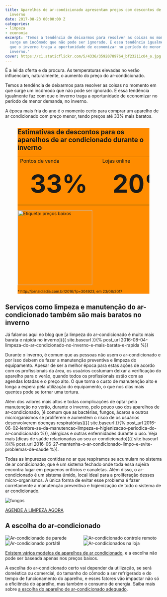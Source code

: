 ```yaml
---
title: Aparelhos de ar-condicionado apresentam preços com descontos de até 33% no
  inverno
date: 2017-08-23 00:00:00 Z
categories:
- limpeza
- economia
excerpt: 'Temos a tendência de deixarmos para resolver as coisas no momento em que
  surge um incômodo que não pode ser ignorado. E essa tendência igualmente faz com
  que o inverno traga a oportunidade de economizar no período de menor demanda, no
  inverno.'
cover: https://c1.staticflickr.com/5/4336/35920789764_bf23211c04_o.jpg
---
```


É a lei da oferta e da procura. As temperaturas elevadas no verão influenciam, naturalmente, o aumento do preço do ar-condicionado.

Temos a tendência de deixarmos para resolver as coisas no momento em que surge um incômodo que não pode ser ignorado. E essa tendência igualmente faz com que o inverno traga a oportunidade de economizar no período de menor demanda, no inverno.

A época mais fria do ano é o momento certo para comprar um aparelho de ar condicionado com preço menor, tendo preços até 33% mais baratos.

<figure class="px-5 py-1 color-white" style="background-color: #ff8c00;">
    <figcaption>
        <h2 class="h4">Estimativas de descontos para os aparelhos de ar condicionado durante o inverno</h2>
    </figcaption>
    <div class="horizontal center wrap gap-3 my-3">
        <table class="color-black flex tac">
            <tbody>
                <tr>
                    <td>Pontos de venda</td>
                    <td>Lojas online</td>
                </tr>
                <tr style="font-size:5em;font-weight:bold;">
                    <td>33%</td>
                    <td>20%</td>
                </tr>
            </tbody>
        </table>
        <aside style="flex: 0 1 auto;">
            <img src="{{ site.baseurl }}/img/posts/price-tag.png" alt="Etiqueta: preços baixos" width="240">
        </aside>
    </div>
    <p>
        <small>
          * http://jornaldiadia.com.br/2016/?p=304923, em 23/08/2017
        </small>
    </p>
</figure>

## Serviços como limpeza e manutenção do ar-condicionado também são mais baratos no inverno

Já falamos aqui no blog que [a limpeza do ar-condicionado é muito mais barata e rápida no inverno]({{ site.baseurl }}{% post_url 2016-08-04-limpeza-do-ar-condicionado-no-inverno-e-mais-barata-e-rapida %})

Durante o inverno, é comum que as pessoas não usem o ar-condicionado e por isso deixem de fazer a manutenção preventiva e limpeza do equipamento. Apesar de ser a melhor época para estas ações de acordo com os profissionais da área, os usuários costumam deixar a verificação do aparelho para o verão, quando todos os profissionais estão com as agendas lotadas e o preço alto. O que torna o custo de manutenção alto e longa a espera pela utilização do equipamento, o que nos dias mais quentes pode se tornar uma tortura.

Além dos valores mais altos e todas complicações de optar pela manutenção no verão, durante o inverno, pelo pouco uso dos aparelhos de ar-condicionado, [é comum que as bactérias, fungos, ácaros e outros microrganismos se proliferem e aumentem o risco de os usuários desenvolverem doenças respiratórias]({{ site.baseurl }}{% post_url 2016-06-02-lembre-se-da-manutencao-limpeza-e-higienizacao-periodica-do-ar-condicionado %}), alérgicas e outras enfermidades durante o uso. Veja mais [dicas de saúde relacionadas ao seu ar-condicionado]({{ site.baseurl }}{% post_url 2016-06-27-mantenha-o-ar-condicionado-limpo-e-evite-problemas-de-saude %}).

<div class="horizontal wrap center gap-3">
    <div class="flex">
        <p>
            Todas as impurezas contidas no ar que respiramos se acumulam no sistema de ar condicionado, que é um sistema fechado onde toda essa sujeira encontra lugar em pequenos orifícios e canaletas. Além disso, o ar-condicionado é um sistema úmido, local ideal para a proliferação desses micro-organismos. A única forma de evitar esse problema é fazer corretamente a manutenção preventiva e higienização de todo o sistema de ar condicionado.
        </p>
    </div>
    <div class="flex">
        <img src="https://c2.staticflickr.com/8/7388/27146501680_c6113c6494_o.jpg" alt="fungos">
    </div>
</div>

<p class="horizontal center">
    <a href="#contato" class="btn btn-lg">AGENDE A LIMPEZA AGORA</a>
</p>

## A escolha do ar-condicionado

<div class="horizontal center wrap gap-3">
    <div style="display: grid; grid-template: 1fr 1fr / 1fr 1fr;">
        <img src="https://c1.staticflickr.com/3/2894/33588595470_6752db0771_q.jpg" alt="Ar-condicionado de parede">
        <img src="https://c2.staticflickr.com/8/7643/27322791133_cb2e507e3f_q.jpg" alt="Ar-condicionado controle remoto">
        <img src="https://c2.staticflickr.com/4/3941/33973746065_971feb54c6_q.jpg" alt="Ar-condicionado portátil">
        <img src="https://c2.staticflickr.com/8/7741/28689692051_e31c5080d1_q.jpg" alt="Ar-condicionados na loja">
    </div>
    <div class="flex">
        <p>
            <a href="{{ site.baseurl }}{% post_url 2017-04-11-chegada-do-outono-pede-limpeza-do-ar-condicionado %}">Existem vários modelos de aparelhos de ar condicionado</a>, e a escolha não pode ser baseada apenas nos preços baixos.
        </p>
        <p>
            A escolha do ar-condicionado certo vai depender da utilização, se será doméstica ou comercial, do tamanho do cômodo a ser refrigerado e do tempo de funcionamento do aparelho, e esses fatores vão impactar não só a eficiência do aparelho, mas também o consumo de energia. Saiba mais sobre <a href="{{ site.baseurl }}{% post_url 2016-05-09-como-acertar-na-compra-do-ar-condicionado %}">a escolha do aparelho de ar-condicionado adequado</a>.
        </p>
    </div>
</div>
